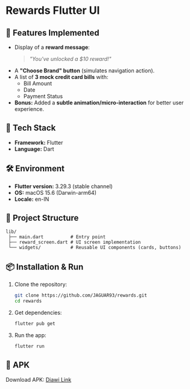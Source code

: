 # Rewards Flutter UI  


## 📱 Features Implemented  
- Display of a **reward message**:  
  > *"You've unlocked a $10 reward!"*  
- A **"Choose Brand" button** (simulates navigation action).  
- A list of **3 mock credit card bills** with:  
  - Bill Amount  
  - Date  
  - Payment Status  
- **Bonus:** Added a **subtle animation/micro-interaction** for better user experience.  

## 🚀 Tech Stack  
- **Framework:** Flutter  
- **Language:** Dart  

## 🛠️ Environment  
- **Flutter version:** 3.29.3 (stable channel)  
- **OS:** macOS 15.6 (Darwin-arm64)  
- **Locale:** en-IN  

## 📂 Project Structure  
```
lib/
 ├── main.dart          # Entry point
 ├── reward_screen.dart # UI screen implementation
 └── widgets/           # Reusable UI components (cards, buttons)
```  

## 📦 Installation & Run  
1. Clone the repository:  
   ```bash
   git clone https://github.com/JAGUAR93/rewards.git
   cd rewards
   ```  
2. Get dependencies:  
   ```bash
   flutter pub get
   ```  
3. Run the app:  
   ```bash
   flutter run
   ```  

## 📲 APK  
Download APK: [Diawi Link](https://i.diawi.com/HgFeZb)  
